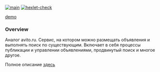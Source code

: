 [![main](https://github.com/infl4me/rails-project-lvl3/actions/workflows/main.yml/badge.svg)](https://github.com/infl4me/rails-project-lvl3/actions/workflows/main.yml)
[![hexlet-check](https://github.com/infl4me/rails-project-lvl3/actions/workflows/hexlet-check.yml/badge.svg)](https://github.com/infl4me/rails-project-lvl3/actions/workflows/hexlet-check.yml)

[demo](https://secure-lowlands-00049.herokuapp.com)

### Overview
Аналог avito.ru. Сервис, на котором можно размещать объявления и выполнять поиск по существующим. Включает в себя процессы публикации и управлении объявлениями, продвинутый поиск и многое другое.

Полное описание [здесь](https://ru.hexlet.io/programs/rails/projects/65)